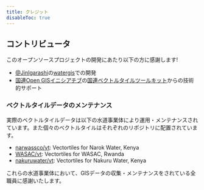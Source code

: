 ```yaml
---
title: クレジット
disableToc: true
---
```


## コントリビュータ

このオープンソースプロジェクトの開発にあたり以下の方に感謝します!

- [@JinIgarashi](https://github.com/JinIgarashi)の[watergis](https://github.com/watergis)での開発
- [国連Open GISイニシアチブ](http://unopengis.org/)の[国連ベクトルタイルツールキット](https://github.com/unvt)からの技術的サポート

### ベクトルタイルデータのメンテナンス
実際のベクトルタイルデータは以下の水道事業体により運用・メンテナンスされています。また個々のベクトルタイルはそれぞれのリポジトリに配置されています。

- [narwassco/vt](https://github.com/narwassco/vt): Vectortiles for Narok Water, Kenya
- [WASAC/vt](https://github.com/WASAC/vt): Vectortiles for WASAC, Rwanda
- [nakuruwater/vt](https://github.com/nakuruwater/vt): Vectortiles for Nakuru Water, Kenya

これらの水道事業体において、GISデータの収集・メンテナンスをされている全職員に感謝いたします。
